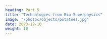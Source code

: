 ```yaml
---
heading: Part 5
title: "Technologies from Bio Superphysics"
image: "/photos/objects/potatoes.jpg"
date: 2023-12-10
weight: 10
---
```


